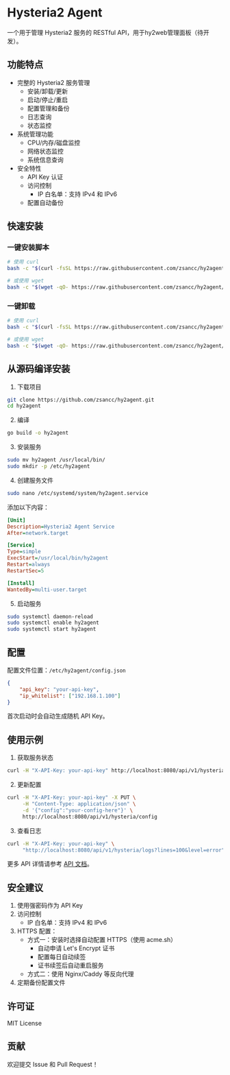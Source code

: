 # Hysteria2 Agent

一个用于管理 Hysteria2 服务的 RESTful API，用于hy2web管理面板（待开发）。

## 功能特点

- 完整的 Hysteria2 服务管理
  - 安装/卸载/更新
  - 启动/停止/重启
  - 配置管理和备份
  - 日志查询
  - 状态监控
- 系统管理功能
  - CPU/内存/磁盘监控
  - 网络状态监控
  - 系统信息查询
- 安全特性
  - API Key 认证
  - 访问控制
    - IP 白名单：支持 IPv4 和 IPv6
  - 配置自动备份

## 快速安装

### 一键安装脚本
```bash
# 使用 curl
bash -c "$(curl -fsSL https://raw.githubusercontent.com/zsancc/hy2agent/main/install.sh)"

# 或使用 wget
bash -c "$(wget -qO- https://raw.githubusercontent.com/zsancc/hy2agent/main/install.sh)"
```

### 一键卸载
```bash
# 使用 curl
bash -c "$(curl -fsSL https://raw.githubusercontent.com/zsancc/hy2agent/main/uninstall.sh)"

# 或使用 wget
bash -c "$(wget -qO- https://raw.githubusercontent.com/zsancc/hy2agent/main/uninstall.sh)"
```

## 从源码编译安装

1. 下载项目
```bash
git clone https://github.com/zsancc/hy2agent.git
cd hy2agent
```

2. 编译
```bash
go build -o hy2agent
```

3. 安装服务
```bash
sudo mv hy2agent /usr/local/bin/
sudo mkdir -p /etc/hy2agent
```

4. 创建服务文件
```bash
sudo nano /etc/systemd/system/hy2agent.service
```

添加以下内容：
```ini
[Unit]
Description=Hysteria2 Agent Service
After=network.target

[Service]
Type=simple
ExecStart=/usr/local/bin/hy2agent
Restart=always
RestartSec=5

[Install]
WantedBy=multi-user.target
```

5. 启动服务
```bash
sudo systemctl daemon-reload
sudo systemctl enable hy2agent
sudo systemctl start hy2agent
```

## 配置

配置文件位置：`/etc/hy2agent/config.json`

```json
{
    "api_key": "your-api-key",
    "ip_whitelist": ["192.168.1.100"]
}
```

首次启动时会自动生成随机 API Key。

## 使用示例

1. 获取服务状态
```bash
curl -H "X-API-Key: your-api-key" http://localhost:8080/api/v1/hysteria/status
```

2. 更新配置
```bash
curl -H "X-API-Key: your-api-key" -X PUT \
     -H "Content-Type: application/json" \
     -d '{"config":"your-config-here"}' \
     http://localhost:8080/api/v1/hysteria/config
```

3. 查看日志
```bash
curl -H "X-API-Key: your-api-key" \
     "http://localhost:8080/api/v1/hysteria/logs?lines=100&level=error"
```

更多 API 详情请参考 [API 文档](API%20doc.md)。

## 安全建议

1. 使用强密码作为 API Key
2. 访问控制
    - IP 白名单：支持 IPv4 和 IPv6
3. HTTPS 配置：
   - 方式一：安装时选择自动配置 HTTPS（使用 acme.sh）
     - 自动申请 Let's Encrypt 证书
     - 配置每日自动续签
     - 证书续签后自动重启服务
   - 方式二：使用 Nginx/Caddy 等反向代理
4. 定期备份配置文件

## 许可证

MIT License

## 贡献

欢迎提交 Issue 和 Pull Request！
